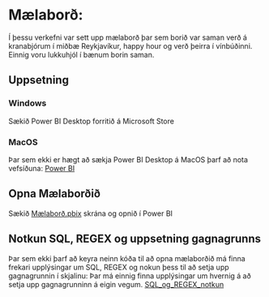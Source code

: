 #  Mælaborð:
Í þessu verkefni var sett upp mælaborð þar sem borið var saman verð á kranabjórum í miðbæ Reykjavíkur, happy hour og verð þeirra í vínbúðinni.
Einnig voru lukkuhjól í bænum borin saman.

## Uppsetning
### Windows
Sækið Power BI Desktop forritið á Microsoft Store

### MacOS
Þar sem ekki er hægt að sækja Power BI Desktop á MacOS þarf að nota vefsíðuna: [Power BI](https://app.powerbi.com/home?experience=power-bi) 

## Opna Mælaborðið
Sækið [Mælaborð.pbix](Mælaborð.pbix) skrána og opnið í Power BI



## Notkun SQL, REGEX og uppsetning gagnagrunns
Þar sem ekki þarf að keyra neinn kóða til að opna mælaborðið má finna frekari upplýsingar um SQL, REGEX og nokun þess til að setja upp gagnagrunnin í skjalinu:
Þar má einnig finna upplýsingar um hvernig á að setja upp gagnagrunninn á eigin vegum.
[SQL_og_REGEX_notkun](SQL_og_REGEX_notkun.md) 
